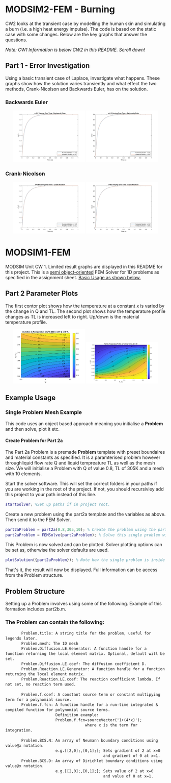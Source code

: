 # MODSIM2-FEM - Burning
CW2 looks at the transient case by modelling the human skin and simulating a burn (i.e. a high heat energy impulse).
The code is based on the static case with some changes. Below are the key graphs that answer the questions.

_Note: CW1 Information is below CW2 in this README. Scroll down!_

## Part 1 - Error Investigation
Using a basic transient case of Laplace, investigate what happens. These graphs show how the solution varies transiently and 
what effect the two methods, Crank-Nicolson and Backwards Euler, has on the solution.

### Backwards Euler
<p align="center">
<img src="status/cw2/part1_time_overview_theta_1.png?raw=true" width="45%" />
<img src="status/cw2/part1_theta_1.png?raw=true" width="45%"/>
</p>


### Crank-Nicolson
<p align="center">
<img src="status/cw2/part1_time_overview_theta_0.5.png?raw=true" width="45%" />
<img src="status/cw2/part1_theta_0.5.png?raw=true" width="45%"/>
</p>

# MODSIM1-FEM
MODSIM Unit CW 1. Limited result graphs are displayed in this README for this project. This is a [semi object-oriented](https://github.com/jubjamie/MODSIM1-FEM#problem-structure) FEM Solver for 1D problems as specified in the assignment sheet. [Basic Usage as shown below.](https://github.com/jubjamie/MODSIM1-FEM#example-usage)

## Part 2 Parameter Plots
The first contor plot shows how the temperature at a constant x is varied by the change in Q and TL. The second plot shows how the temperature profile changes as TL is increased left to right. Up/down is the material temperature profile. 
<p align="center">
<img src="status/part2a_contor.png?raw=true" width="45%" />
<img src="status/part2a_profile.png?raw=true" width="45%"/>
</p>

## Example Usage

### Single Problem Mesh Example
This code uses an object based approach meaning you initialise a **Problem** and then solve, plot it etc.

#### Create Problem for Part 2a
The Part 2a Problem is a premade **Problem** template with preset boundaires and material constants as specified. It is a paramterised problem however throughliquid flow rate Q and liquid tempreature TL as well as the mesh size. We will initialise a Problem with Q of value 0.8, TL of 305K and a mesh with 10 elements.

Start the solver software. This will set the correct folders in your paths if you are working in the root of the project. If not, you should recursivley add this project to your path instead of this line.
```Matlab
startSolver; %Set up paths if in project root.
```

Create a new problem using the part2a template and the variables as above. Then send it to the FEM Solver.
```Matlab
part2aProblem = part2a(0.8,305,10); % Create the problem using the part2a template.
part2aProblem = FEMSolve(part2aProblem); % Solve this single problem with the solver.
```
This Problem is now solved and can be plotted. Solver plotting options can be set as, otherwise the solver defaults are used.  
```Matlab
plotSolution({part2aProblem}); % Note how the single problem is inside a singluar cell. This is important.
```

That's it, the result will now be displayed. Full information can be access from the Problem structure.

## Problem Structure
Setting up a Problem involves using some of the following. Example of this formation includes part2b.m.


### The Problem can contain the following:

           Problem.title: A string title for the problem, useful for legends later.
           Problem.mesh: The 1D mesh
           Problem.Diffusion.LE.Generator: A function handle for a function returning the local element matrix. Optional, default will be set.
           Problem.Diffusion.LE.coef: The diffusion coefficient D.
           Problem.Reaction.LE.Generator: A function handle for a function returning the local element matrix.
           Problem.Reaction.LE.coef: The reaction coefficient lambda. If not set, no reaction term used.
           
           Problem.f.coef: A constant source term or constant multipying term for a polynomial source.
           Problem.f.fcn: A function handle for a run-time integrated & compiled function for polynomial source terms.
                          Definition example:
                          Problem.f.fcn=sourceVector('1+(4*x)');
                                       where x is the term for integration.

           Problem.BCS.N: An array of Neumann boundary conditions using value@x notation.
                          e.g.[[2,0];,[0,1];]; Sets gradient of 2 at x=0
                                               and gradient of 0 at x=1.
           Problem.BCS.D: An array of Dirichlet boundary conditions using value@x notation.
                          e.g.[[2,0];,[0,1];]; Sets value of 2 at x=0
                                               and value of 0 at x=1.
